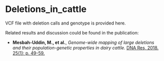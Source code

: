 # Deletions_in_cattle
VCF file  with deletion calls and genotype is provided here. 

Related results and discussion could be found in the publication: 

* **Mesbah-Uddin, M., et al.**, *Genome-wide mapping of large deletions and their population-genetic properties in dairy cattle.* [DNA Res, 2018. 25(1): p. 49-59.](https://doi.org/10.1093/dnares/dsx037)
